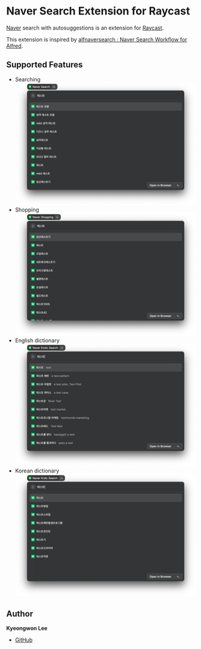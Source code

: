 # Naver Search Extension for Raycast

[Naver](https://naver.com) search with autosuggestions is an extension for [Raycast](https://www.raycast.com/).

This extension is inspired by [alfnaversearch : Naver Search Workflow for Alfred](https://github.com/Kuniz/alfnaversearch).

## Supported Features

* Searching
![](media/search.png)
* Shopping
![](media/shopping.png)
* English dictionary
![](media/endic.png)
* Korean dictionary
![](media/krdic.png)

## Author

**Kyeongwon Lee** 
- [GitHub](https://www.github.com/kw-lee)
